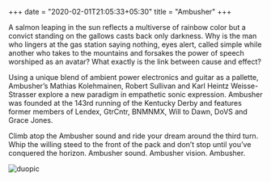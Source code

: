 +++
date = "2020-02-01T21:05:33+05:30"
title = "Ambusher"
+++

A salmon leaping in the sun reflects a multiverse of rainbow color but a convict standing on the gallows casts back only darkness. Why is the man who lingers at the gas station saying nothing, eyes alert, called simple while another who takes to the mountains and forsakes the power of speech worshiped as an avatar?  What exactly is the link between cause and effect? 

Using a unique blend of ambient power electronics and guitar as a pallette, Ambusher’s Mathias Kolehmainen, Robert Sullivan and Karl Heintz Weisse-Strasser explore a new paradigm in empathetic sonic expression. Ambusher was founded at the 143rd running of the Kentucky Derby and features former members of Lendex, GtrCntr, BNMNMX, Will to Dawn, DoVS and Grace Jones. 

Climb atop the Ambusher sound and ride your dream around the third turn.  Whip the willing steed to the front of the pack and don’t stop until you’ve conquered the horizon. Ambusher sound. Ambusher vision. Ambusher. 

![duopic][1]



[1]: /img/ambu-avatar-800.jpg


